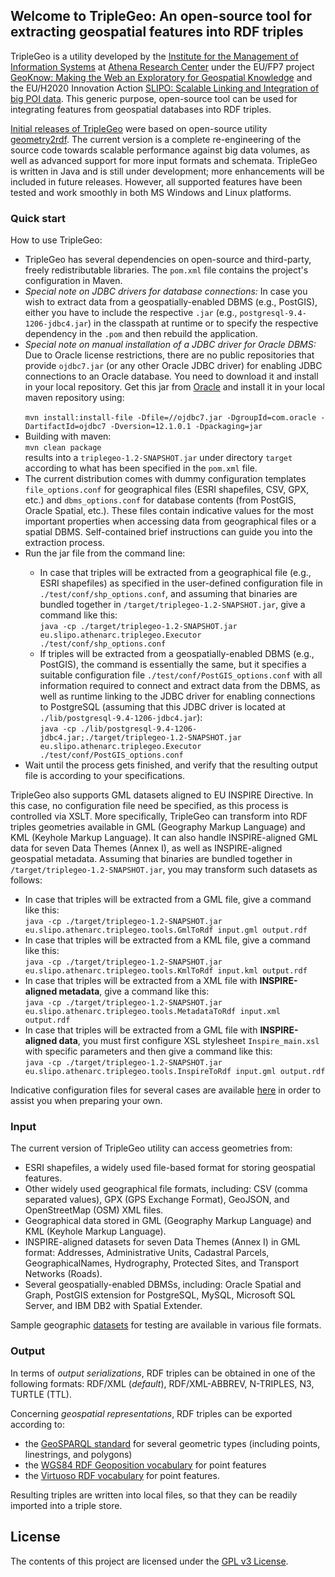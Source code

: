 <html>
<HEAD>
</head>
<body>

<div id="readme" class="clearfix announce instapaper_body md">
<article class="markdown-body entry-content" itemprop="mainContentOfPage">

<h2><a name="welcome-to-triplegeo" class="anchor" href="#welcome-to-triplegeo"><span class="octicon octicon-link"></span></a>Welcome to TripleGeo: An open-source tool for extracting geospatial features into RDF triples</h2>

<p>TripleGeo is a utility developed by the <a href="http://www.imis.athena-innovation.gr/">Institute for the Management of Information Systems</a> at <a href="http://www.athena-innovation.gr/en.html">Athena Research Center</a> under the EU/FP7 project <a href="http://geoknow.eu">GeoKnow: Making the Web an Exploratory for Geospatial Knowledge</a> and the EU/H2020 Innovation Action <a href="http://slipo.eu">SLIPO:  Scalable Linking and Integration of big POI data</a>. This generic purpose, open-source tool can be used for integrating features from geospatial databases into RDF triples.</p>

<p><a href="https://github.com/GeoKnow/TripleGeo">Initial releases of TripleGeo</a> were based on open-source utility <a href="https://github.com/boricles/geometry2rdf/tree/master/Geometry2RDF">geometry2rdf</a>. The current version is a complete re-engineering of the source code towards scalable performance against big data volumes, as well as advanced support for more input formats and schemata. TripleGeo is written in Java and is still under development; more enhancements will be included in future releases. However, all supported features have been tested and work smoothly in both MS Windows and Linux platforms.</p>

<h3>
<a name="quick-start" class="anchor" href="#Quick start"><span class="octicon octicon-link"></span></a>Quick start</h3>

How to use TripleGeo:
<ul>
<li>TripleGeo has several dependencies on open-source and third-party, freely redistributable libraries. The <code>pom.xml</code> file contains the project's configuration in Maven.</li>
<li> <i>Special note on JDBC drivers for database connections:</i> In case you wish to extract data from a geospatially-enabled DBMS (e.g., PostGIS), either you have to include the respective <code>.jar</code> (e.g., <code>postgresql-9.4-1206-jdbc4.jar</code>) in the classpath at runtime or to specify the respective dependency in the <code>.pom</code> and then rebuild the application. </li>
<li> <i>Special note on manual installation of a JDBC driver for Oracle DBMS:</i> Due to Oracle license restrictions, there are no public repositories that provide <code>ojdbc7.jar</code> (or any other Oracle JDBC driver) for enabling JDBC connections to an Oracle database. You need to download it and install in your local repository. Get this jar from <a href="https://blogs.oracle.com/dev2dev/get-oracle-jdbc-drivers-and-ucp-from-oracle-maven-repository-without-ides">Oracle</a> and install it in your local maven repository using:<br/>
<code>
mvn install:install-file -Dfile=/<YOUR_LOCAL_DIR>/ojdbc7.jar -DgroupId=com.oracle -DartifactId=ojdbc7 -Dversion=12.1.0.1 -Dpackaging=jar</code></li>
<li>
Building with maven:<br/>
<code>mvn clean package</code><br/>
results into a <code>triplegeo-1.2-SNAPSHOT.jar</code> under directory <code>target</code> according to what has been specified in the <code>pom.xml</code> file.
</li>
<li>The current distribution comes with dummy configuration templates <code>file_options.conf</code> for geographical files (ESRI shapefiles, CSV, GPX, etc.) and <code>dbms_options.conf</code> for database contents (from PostGIS, Oracle Spatial, etc.). These files contain indicative values for the most important properties when accessing data from geographical files or a spatial DBMS. Self-contained brief instructions can guide you into the extraction process.</li>
<li>Run the jar file from the command line:</li>
<ul>
<li>In case that triples will be extracted from a geographical file (e.g., ESRI shapefiles) as specified in the user-defined configuration file in <code>./test/conf/shp_options.conf</code>, and assuming that binaries are bundled together in <code>/target/triplegeo-1.2-SNAPSHOT.jar</code>, give a command like this:</br>
<code>java -cp ./target/triplegeo-1.2-SNAPSHOT.jar eu.slipo.athenarc.triplegeo.Executor ./test/conf/shp_options.conf</code></li>
<li>If triples will be extracted from a geospatially-enabled DBMS (e.g., PostGIS), the command is essentially the same, but it specifies a suitable configuration file <code>./test/conf/PostGIS_options.conf</code> with all information required to connect and extract data from the DBMS, as well as runtime linking to the JDBC driver for enabling connections to PostgreSQL (assuming that this JDBC driver is located at <code>./lib/postgresql-9.4-1206-jdbc4.jar</code>):</br>
<code>java -cp ./lib/postgresql-9.4-1206-jdbc4.jar;./target/triplegeo-1.2-SNAPSHOT.jar eu.slipo.athenarc.triplegeo.Executor ./test/conf/PostGIS_options.conf</code></li>
</ul>
<li>Wait until the process gets finished, and verify that the resulting output file is according to your specifications.</li>
</ul>

<p>TripleGeo also supports GML datasets aligned to EU INSPIRE Directive. In this case, no configuration file need be specified, as this process is controlled via XSLT. More specifically, TripleGeo can transform into RDF triples geometries available in GML (Geography Markup Language) and KML (Keyhole Markup Language). It can also handle INSPIRE-aligned GML data for seven Data Themes (Annex I), as well as INSPIRE-aligned geospatial metadata. Assuming that binaries are bundled together in <code>/target/triplegeo-1.2-SNAPSHOT.jar</code>, you may transform such datasets as follows:</p>
<ul>
<li>In case that triples will be extracted from a GML file, give a command like this:</br>
<code>java -cp ./target/triplegeo-1.2-SNAPSHOT.jar eu.slipo.athenarc.triplegeo.tools.GmlToRdf input.gml output.rdf </code></li>
<li>In case that triples will be extracted from a KML file, give a command like this:</br>
<code>java -cp ./target/triplegeo-1.2-SNAPSHOT.jar eu.slipo.athenarc.triplegeo.tools.KmlToRdf input.kml output.rdf </code></li>
<li>In case that triples will be extracted from a XML file with <b>INSPIRE-aligned metadata</b>, give a command like this:</br>
<code>java -cp ./target/triplegeo-1.2-SNAPSHOT.jar eu.slipo.athenarc.triplegeo.tools.MetadataToRdf input.xml output.rdf </code></li>
<li>In case that triples will be extracted from a GML file with <b>INSPIRE-aligned data</b>, you must first configure XSL stylesheet <code>Inspire_main.xsl</code> with specific parameters and then give a command like this:</br>
<code>java -cp ./target/triplegeo-1.2-SNAPSHOT.jar eu.slipo.athenarc.triplegeo.tools.InspireToRdf input.gml output.rdf </code></li>
</ul>


<p>Indicative configuration files for several cases are available <a href="https://github.com/SLIPO-EU/TripleGeo/tree/master/test/conf/">here</a> in order to assist you when preparing your own.</p>

<h3>
<a name="input" class="anchor" href="#Input"><span class="octicon octicon-link"></span></a>Input</h3>

<p>The current version of TripleGeo utility can access geometries from:</p>
<ul>
<li>ESRI shapefiles, a widely used file-based format for storing geospatial features.</li>
<li>Other widely used geographical file formats, including: CSV (comma separated values), GPX (GPS Exchange Format), GeoJSON, and OpenStreetMap (OSM) XML files.</li>
<li>Geographical data stored in GML (Geography Markup Language) and KML (Keyhole Markup Language).</li>
<li>INSPIRE-aligned datasets for seven Data Themes (Annex I) in GML format: Addresses, Administrative Units, Cadastral Parcels, GeographicalNames, Hydrography, Protected Sites, and Transport Networks (Roads).</li>
<li>Several geospatially-enabled DBMSs, including: Oracle Spatial and Graph, PostGIS extension for PostgreSQL, MySQL, Microsoft SQL Server, and IBM DB2 with Spatial Extender.</li>
</ul>
</ul>

<p>Sample geographic <a href="https://github.com/SLIPO-EU/TripleGeo/tree/master/test/data/">datasets</a> for testing are available in various file formats.</p>

<h3>
<a name="output" class="anchor" href="#Output"><span class="octicon octicon-link"></span></a>Output</h3>

<p>In terms of <i>output serializations</i>, RDF triples can be obtained in one of the following formats: RDF/XML (<i>default</i>), RDF/XML-ABBREV, N-TRIPLES, N3, TURTLE (TTL).</p>
<p>Concerning <i>geospatial representations</i>, RDF triples can be exported according to:</p>
<ul>
<li>the <a href="https://portal.opengeospatial.org/files/?artifact_id=47664">GeoSPARQL standard</a> for several geometric types (including points, linestrings, and polygons)</li>
<li>the <a href="http://www.w3.org/2003/01/geo/">WGS84 RDF Geoposition vocabulary</a> for point features</li>
<li>the <a href="http://docs.openlinksw.com/virtuoso/rdfsparqlgeospat.html">Virtuoso RDF vocabulary</a> for point features.</li>
</ul>

<p>Resulting triples are written into local files, so that they can be readily imported into a triple store.</p>


<h2>
<a name="license" class="anchor" href="#license"><span class="octicon octicon-link"></span></a>License</h2>

<p>The contents of this project are licensed under the <a href="https://github.com/SLIPO-EU/TripleGeo/blob/master/LICENSE">GPL v3 License</a>.</p></article>

</body>
</html>
